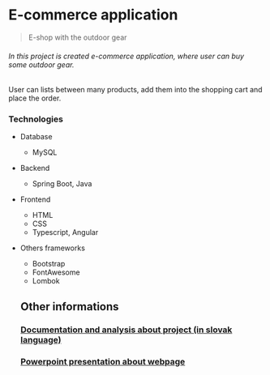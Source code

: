 # E-commerce application

> E-shop with the outdoor gear 

###### In this project is created e-commerce application, where user can buy some outdoor gear. 

User can lists between many products, add them into the shopping cart and place the order. 

### Technologies 

- Database 
  - MySQL
- Backend 
  - Spring Boot, Java 
- Frontend 
  - HTML
  - CSS 
  - Typescript, Angular
- Others frameworks
  - Bootstrap 
  - FontAwesome 
  - Lombok  
  
  ## Other informations 
  ### [Documentation and analysis about project (in slovak language)](04-documentation/doc.pdf)  
  ### [Powerpoint presentation about webpage](05-presentation/presentation.pptx)
